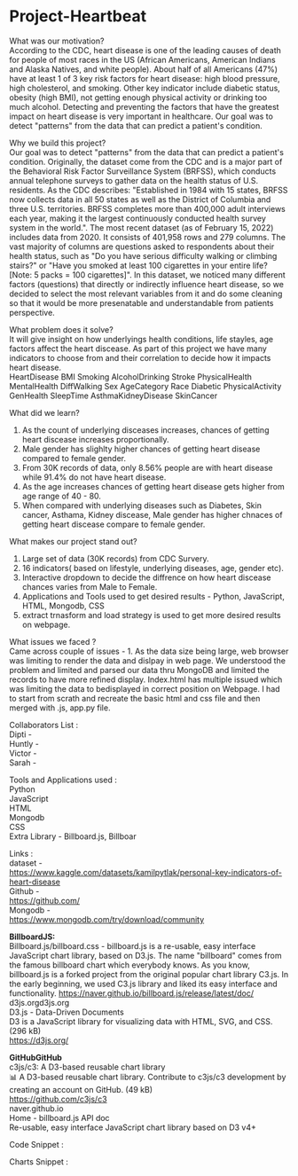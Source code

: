 # Project-Heartbeat

What was our motivation? <br>
According to the CDC, heart disease is one of the leading causes of death for people of most races in the US (African Americans, American Indians and Alaska Natives, and white people). About half of all Americans (47%) have at least 1 of 3 key risk factors for heart disease: high blood pressure, high cholesterol, and smoking. Other key indicator include diabetic status, obesity (high BMI), not getting enough physical activity or drinking too much alcohol. Detecting and preventing the factors that have the greatest impact on heart disease is very important in healthcare. Our goal was to detect "patterns" from the data that can predict a patient's condition.

Why we build this project? <br>
Our goal was to detect "patterns" from the data that can predict a patient's condition. Originally, the dataset come from the CDC and is a major part of the Behavioral Risk Factor Surveillance System (BRFSS), which conducts annual telephone surveys to gather data on the health status of U.S. residents. As the CDC describes: "Established in 1984 with 15 states, BRFSS now collects data in all 50 states as well as the District of Columbia and three U.S. territories. BRFSS completes more than 400,000 adult interviews each year, making it the largest continuously conducted health survey system in the world.". The most recent dataset (as of February 15, 2022) includes data from 2020. It consists of 401,958 rows and 279 columns. The vast majority of columns are questions asked to respondents about their health status, such as "Do you have serious difficulty walking or climbing stairs?" or "Have you smoked at least 100 cigarettes in your entire life? [Note: 5 packs = 100 cigarettes]". In this dataset, we noticed many different factors (questions) that directly or indirectly influence heart disease, so we decided to select the most relevant variables from it and do some cleaning so that it would be more presenatable and understandable from patients perspective.

What problem does it solve? <br>
It will give insight on how underlyings health conditions, life stayles, age factors affect the heart discease. As part of this project we have many indicators to choose from and their correlation to decide how it impacts heart disease.<br>
HeartDisease	BMI	Smoking	AlcoholDrinking	Stroke	PhysicalHealth	MentalHealth	DiffWalking	Sex	AgeCategory	Race	Diabetic	PhysicalActivity	GenHealth	SleepTime	AsthmaKidneyDisease	SkinCancer

What did we learn?<br>
1. As the count of underlying disceases increases, chances of getting heart discease increases proportionally.<br>
2. Male gender has slighlty higher chances of getting heart disease compared to female gender.<br>
3. From 30K records of data, only 8.56% people are with heart disease while 91.4% do not have heart disease.<br>
4. As the age increases chances of getting heart disease gets higher from age range of 40 - 80. <br>
5. When compared with underlying diseases such as Diabetes, Skin cancer, Asthama, Kidney discease, Male gender has higher chnaces of getting heart discease compare to female gender.<br>

What makes our project stand out?
1. Large set of data (30K records) from CDC Survery.
2. 16 indicators( based on lifestyle, underlying diseases, age, gender etc).
3. Interactive dropdown to decide the diffrence on how heart discease chances varies from Male to Female.
4. Applications and Tools used to get desired results - Python, JavaScript, HTML, Mongodb, CSS 
5. extract trnasform and load  strategy is used to get more desired results on webpage.

What issues we faced ? <br>
Came across couple of issues - 1. As the data size being large, web browser was limiting to render the data and dislpay in web page. We understood the problem and limited and parsed our data thru MongoDB and limited the records to have more refined display.
Index.html has multiple issued which was limiting the data to bedisplayed in correct position on Webpage. I had to start from scrath and recreate the basic html and css file and then merged with .js, app.py file.


Collaborators List :<br>
Dipti - <br>
Huntly - <br>
Victor - <br>
Sarah - <br>

Tools and Applications used :<br>
Python <br>
JavaScript <br>
HTML <br>
Mongodb <br>
CSS <br>
Extra Library -  Billboard.js, Billboar

Links : <br>
dataset - <br>
https://www.kaggle.com/datasets/kamilpytlak/personal-key-indicators-of-heart-disease <br>
Github - <br> 
https://github.com/ <br>
Mongodb - <br>
https://www.mongodb.com/try/download/community <br>

<b>BillboardJS:</b><br>
Billboard.js/billboard.css - billboard.js is a re-usable, easy interface JavaScript chart library, based on D3.js. The name "billboard" comes from the famous billboard chart which everybody knows. As you know, billboard.js is a forked project from the original popular chart library C3.js. In the early beginning, we used C3.js library and liked its easy interface and functionality. https://naver.github.io/billboard.js/release/latest/doc/
d3js.orgd3js.org <br>
D3.js - Data-Driven Documents <br>
D3 is a JavaScript library for visualizing data with HTML, SVG, and CSS. (296 kB) <br>
https://d3js.org/ <br>

<b>GitHubGitHub</b><br>
c3js/c3: A D3-based reusable chart library <br>
:bar_chart: A D3-based reusable chart library. Contribute to c3js/c3 development by creating an account on GitHub. (49 kB) <br>
https://github.com/c3js/c3 <br>
naver.github.io <br>
Home - billboard.js API doc <br>
Re-usable, easy interface JavaScript chart library based on D3 v4+ <br>


Code Snippet : <br>


Charts Snippet : <br>

